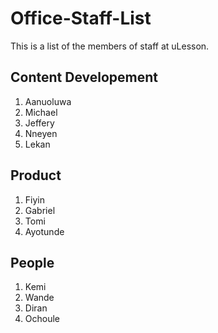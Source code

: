 # Office-Staff-List
This is a list of the members of staff at uLesson.

## Content Developement 

1. Aanuoluwa 
2. Michael
3. Jeffery
4. Nneyen
5. Lekan

## Product 

1. Fiyin
2. Gabriel
3. Tomi
4. Ayotunde

## People
1. Kemi
2. Wande 
3. Diran
4. Ochoule
